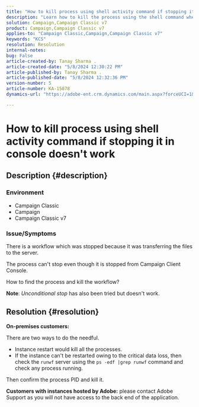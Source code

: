```yaml
---
title: "How to kill process using shell activity command if stopping it in console doesn't work"
description: "Learn how to kill the process using the shell command when stopping it in the console is not working."
solution: Campaign,Campaign Classic v7
product: Campaign,Campaign Classic v7
applies-to: "Campaign Classic,Campaign,Campaign Classic v7"
keywords: "KCS"
resolution: Resolution
internal-notes: 
bug: False
article-created-by: Tanay Sharma .
article-created-date: "5/8/2024 12:30:22 PM"
article-published-by: Tanay Sharma .
article-published-date: "5/8/2024 12:32:36 PM"
version-number: 5
article-number: KA-15078
dynamics-url: "https://adobe-ent.crm.dynamics.com/main.aspx?forceUCI=1&pagetype=entityrecord&etn=knowledgearticle&id=6a74b4bb-360d-ef11-9f8a-6045bd026dc7"

---
```

# How to kill process using shell activity command if stopping it in console doesn't work

## Description {#description}


### <b>Environment</b>

- Campaign Classic
- Campaign
- Campaign Classic v7




### <b>Issue/Symptoms</b>

There is a workflow which was stopped because it was transferring the files to the server.

 The process can't stop even though it is stopped from Campaign Client Console.

 How to find the process and kill the workflow?

<b>Note</b>: *Unconditional stop* has also been tried but doesn't work.


## Resolution {#resolution}


<b>On-premises</b><b> customers:</b>

There are two ways to do the needful.

- Instance restart would kill all the processes.
- If the instance can't be restarted owing to the critical data loss, then check the `runwf` server using the `ps -edf |grep runwf` command and check any process running.


Then confirm the process PID and kill it.

<b>Customers with instances hosted by Adobe:</b> please contact Adobe Support as you will not have access to the back end of the application.
